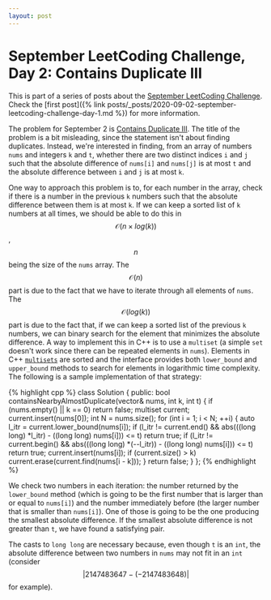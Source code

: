 ```yaml
---
layout: post
---
```


# September LeetCoding Challenge, Day 2: Contains Duplicate III

<div class="message" markdown="1">

This is part of a series of posts about the [September LeetCoding
Challenge][september-challenge]. Check the [first post]({% link
posts/_posts/2020-09-02-september-leetcoding-challenge-day-1.md %}) for more
information.

</div>

The problem for September 2 is [Contains Duplicate
III](https://leetcode.com/problems/contains-duplicate-iii/). The title of the
problem is a bit misleading, since the statement isn't about finding duplicates.
Instead, we're interested in finding, from an array of numbers `nums` and
integers `k` and `t`, whether there are two distinct indices `i` and `j` such
that the absolute difference of `nums[i]` and `nums[j]` is at most `t` and the
absolute difference between `i` and `j` is at most `k`.

One way to approach this problem is to, for each number in the array, check if
there is a number in the previous `k` numbers such that the absolute difference
between them is at most `k`. If we can keep a sorted list of `k` numbers at all
times, we should be able to do this in $$\mathcal{O}(n \times log(k))$$, $$n$$
being the size of the `nums` array. The $$\mathcal{O}(n)$$ part is due to the
fact that we have to iterate through all elements of `nums`. The
$$\mathcal{O}(log(k))$$ part is due to the fact that, if we can keep a sorted
list of the previous `k` numbers, we can binary search for the element that
minimizes the absolute difference. A way to implement this in C++ is to use a
`multiset` (a simple `set` doesn't work since there can be repeated elements in
`nums`). Elements in C++
[`multisets`](http://www.cplusplus.com/reference/set/multiset/) are sorted and
the interface provides both `lower_bound` and `upper_bound` methods to search
for elements in logarithmic time complexity. The following is a sample
implementation of that strategy:

{% highlight cpp %}
class Solution {
public:
  bool containsNearbyAlmostDuplicate(vector<int>& nums, int k, int t) {
    if (nums.empty() || k == 0)
      return false;
    multiset<int> current;
    current.insert(nums[0]);
    int N = nums.size();
    for (int i = 1; i < N; ++i) {
      auto l_itr = current.lower_bound(nums[i]);
      if (l_itr != current.end() &&
          abs(((long long) *l_itr) - ((long long) nums[i])) <= t)
        return true;
      if (l_itr != current.begin() &&
          abs(((long long) *(--l_itr)) - ((long long) nums[i])) <= t)
        return true;
      current.insert(nums[i]);
      if (current.size() > k)
        current.erase(current.find(nums[i - k]));
    }
    return false;
  }
};
{% endhighlight %}

We check two numbers in each iteration: the number returned by the `lower_bound`
method (which is going to be the first number that is larger than or equal to
`nums[i]`) and the number immediately before (the larger number that is smaller
than `nums[i]`). One of those is going to be the one producing the smallest
absolute difference. If the smallest absolute difference is not greater than
`t`, we have found a satisfying pair.

The casts to `long long` are necessary because, even though `t` is an `int`, the
absolute difference between two numbers in `nums` may not fit in an `int`
(consider $$|2147483647 - (-2147483648)|$$ for example).

[september-challenge]: https://leetcode.com/explore/challenge/card/september-leetcoding-challenge/
[problem]: https://leetcode.com/problems/contains-duplicate-iii/
